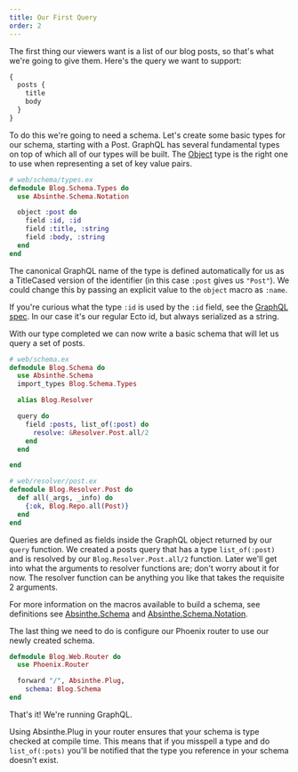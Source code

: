 ```yaml
---
title: Our First Query
order: 2
---
```


The first thing our viewers want is a list of our blog posts, so
that's what we're going to give them. Here's the query we want to
support:

```graphql
{
  posts {
    title
    body
  }
}
```

To do this we're going to need a schema. Let's create some basic types
for our schema, starting with a Post. GraphQL has several fundamental
types on top of which all of our types will be built. The
[Object](http://hexdocs.pm/absinthe/Absinthe.Type.Object.html) type is
the right one to use when representing a set of key value pairs.

```elixir
# web/schema/types.ex
defmodule Blog.Schema.Types do
  use Absinthe.Schema.Notation

  object :post do
    field :id, :id
    field :title, :string
    field :body, :string
  end
end
```

The canonical GraphQL name of the type is defined automatically for
us as a TitleCased version of the identifier (in this case `:post` gives us
`"Post"`). We could change this by passing an explicit value to the `object`
macro as `:name`.

If you're curious what the type `:id` is used by the `:id` field, see the
[GraphQL spec](https://facebook.github.io/graphql/#sec-ID).
In our case it's our regular Ecto id, but always serialized as a string.

With our type completed we can now write a basic schema that will let us query a
set of posts.

```elixir
# web/schema.ex
defmodule Blog.Schema do
  use Absinthe.Schema
  import_types Blog.Schema.Types

  alias Blog.Resolver

  query do
    field :posts, list_of(:post) do
      resolve: &Resolver.Post.all/2
    end
  end

end

# web/resolver/post.ex
defmodule Blog.Resolver.Post do
  def all(_args, _info) do
    {:ok, Blog.Repo.all(Post)}
  end
end
```

Queries are defined as fields inside the GraphQL object returned by
our `query` function. We created a posts query that has a type
`list_of(:post)` and is resolved by our `Blog.Resolver.Post.all/2`
function. Later we'll get into what the arguments to resolver
functions are; don't worry about it for now. The resolver function can
be anything you like that takes the requisite 2 arguments.

For more information on the macros
available to build a schema, see
definitions see [Absinthe.Schema](http://hexdocs.pm/absinthe/Absinthe.Schema.html)
and [Absinthe.Schema.Notation](http://hexdocs.pm/absinthe/Absinthe.Schema.Notation.html).

The last thing we need to do is configure our Phoenix router to use our newly
created schema.

```elixir
defmodule Blog.Web.Router do
  use Phoenix.Router

  forward "/", Absinthe.Plug,
    schema: Blog.Schema
end
```

That's it! We're running GraphQL.

Using Absinthe.Plug in your router ensures that your schema is type
checked at compile time. This means that if you misspell a type and do
`list_of(:pots)` you'll be notified that the type you reference in
your schema doesn't exist.
